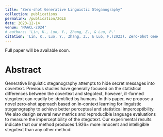 ```yaml
---
title: "Zero-shot Generative Linguistic Steganography"
collection: publications
permalink: /publication/ZGLS
date: 2023-12-14
venue: 'NAACL-2024'
# authors: 'Lin, K., Luo, Y., Zhang, Z., & Luo, P.'
citation: 'Lin, K., Luo, Y., Zhang, Z., & Luo, P.(2023). Zero-Shot Generative Linguistic Steganography. Submitted to 2024 Annual Conference of the North American Chapter of the Association for Computational Linguistics (NAACL).'
---
```

<!-- Full paper please click [here](). -->
Full paper will be available soon.

# Abstract #
Generative linguistic steganography attempts to hide secret messages into covertext. Previous studies have generally focused on the statistical differences between the covertext and stegotext, however, ill-formed stegotext can readily be identified by humans. In this paper, we propose a novel zero-shot approach based on in-context learning for linguistic steganography to achieve better perceptual and statistical imperceptibility. We also design several new metrics and reproducible language evaluations to measure the imperceptibility of the stegotext. Our experimental results indicate that our method produces $1.926\times$ more innocent and intelligible stegotext than any other method.
